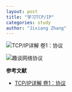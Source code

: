 ```yaml
---
layout: post
title: "学习TCP/IP"
categories: study
author: "Jixiang Zhang"
---
```


![TCP/IP详解 卷1：协议](https://i.loli.net/2019/12/17/iDUbHunIOfg1pFh.jpg)

![趣谈网络协议](https://i.loli.net/2019/12/17/vEraCeH9WRlkOYb.jpg)

**参考文献**

- [TCP/IP详解 卷1：协议](https://book.douban.com/subject/1088054/)